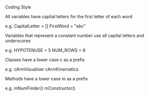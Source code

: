 Coding Style

All variables have capital letters for the first letter of each word

e.g.
CapitalLetter = []
FirstWord = "abc"


Variables that represent a constant number use all capital letters
and underscores

e.g.
HYPOTENUSE = 5
NUM_ROWS = 6


Classes have a lower case c as a prefix

e.g.
cArmVisualiser
cArmKinematics



Methods have a lower case m as a prefix

e.g.
mNumFinder()
mConstructor()

